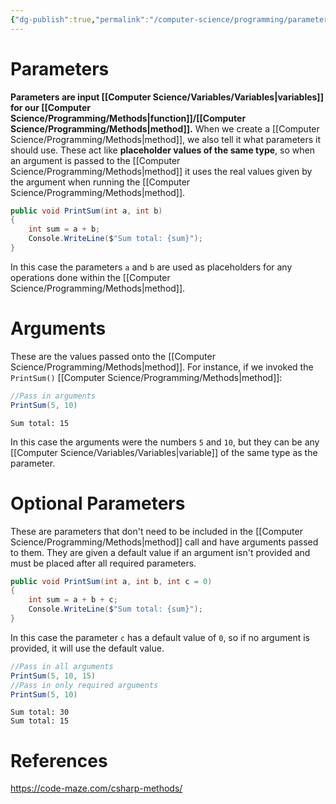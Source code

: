 ```yaml
---
{"dg-publish":true,"permalink":"/computer-science/programming/parameters-and-arguments/","tags":["beginner"]}
---
```


# Parameters 

**Parameters are input [[Computer Science/Variables/Variables\|variables]] for our [[Computer Science/Programming/Methods\|function]]/[[Computer Science/Programming/Methods\|method]].**  When we create a [[Computer Science/Programming/Methods\|method]], we also tell it what parameters it should use. These act like **placeholder values of the same type**, so when an argument is passed to the [[Computer Science/Programming/Methods\|method]] it uses the real values given by the argument when running the [[Computer Science/Programming/Methods\|method]].

```csharp
public void PrintSum(int a, int b)
{
	int sum = a + b;
	Console.WriteLine($"Sum total: {sum}");
}
```

In this case the parameters `a` and `b` are used as placeholders for any operations done within the [[Computer Science/Programming/Methods\|method]].

# Arguments 

These are the values passed onto the [[Computer Science/Programming/Methods\|method]]. For instance, if we invoked the `PrintSum()` [[Computer Science/Programming/Methods\|method]]:

```csharp
//Pass in arguments
PrintSum(5, 10)
```
```output
Sum total: 15
```

In this case the arguments were the numbers `5` and `10`, but they can be any [[Computer Science/Variables/Variables\|variable]] of the same type as the parameter.

# Optional Parameters  

These are parameters that don't need to be included in the [[Computer Science/Programming/Methods\|method]] call and have arguments passed to them. They are given a default value if an argument isn't provided and must be placed after all required parameters.

```csharp
public void PrintSum(int a, int b, int c = 0)
{
	int sum = a + b + c;
	Console.WriteLine($"Sum total: {sum}");
}
```

In this case the parameter `c` has a default value of `0`, so if no argument is provided, it will use the default value.

```csharp
//Pass in all arguments
PrintSum(5, 10, 15)
//Pass in only required arguments
PrintSum(5, 10)
```
```output
Sum total: 30
Sum total: 15
```

# References

https://code-maze.com/csharp-methods/